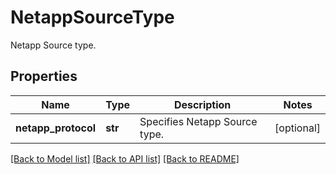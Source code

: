 # NetappSourceType

Netapp Source type.

## Properties
Name | Type | Description | Notes
------------ | ------------- | ------------- | -------------
**netapp_protocol** | **str** | Specifies Netapp Source type. | [optional] 

[[Back to Model list]](../README.md#documentation-for-models) [[Back to API list]](../README.md#documentation-for-api-endpoints) [[Back to README]](../README.md)


